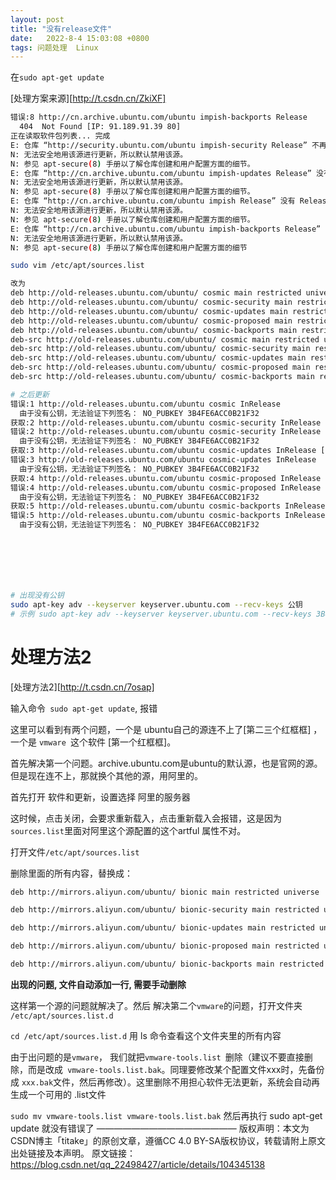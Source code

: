 ```yaml
---
layout: post
title: "没有release文件" 
date:   2022-8-4 15:03:08 +0800
tags: 问题处理  Linux 
---
```


在`sudo apt-get update `

[处理方案来源][http://t.csdn.cn/ZkiXF]



```bash
错误:8 http://cn.archive.ubuntu.com/ubuntu impish-backports Release
  404  Not Found [IP: 91.189.91.39 80]
正在读取软件包列表... 完成
E: 仓库 “http://security.ubuntu.com/ubuntu impish-security Release” 不再含有 Release 文件。
N: 无法安全地用该源进行更新，所以默认禁用该源。
N: 参见 apt-secure(8) 手册以了解仓库创建和用户配置方面的细节。
E: 仓库 “http://cn.archive.ubuntu.com/ubuntu impish-updates Release” 没有 Release 文件。
N: 无法安全地用该源进行更新，所以默认禁用该源。
N: 参见 apt-secure(8) 手册以了解仓库创建和用户配置方面的细节。
E: 仓库 “http://cn.archive.ubuntu.com/ubuntu impish Release” 没有 Release 文件。
N: 无法安全地用该源进行更新，所以默认禁用该源。
N: 参见 apt-secure(8) 手册以了解仓库创建和用户配置方面的细节。
E: 仓库 “http://cn.archive.ubuntu.com/ubuntu impish-backports Release” 不再含有 Release 文件。
N: 无法安全地用该源进行更新，所以默认禁用该源。
N: 参见 apt-secure(8) 手册以了解仓库创建和用户配置方面的细节
```



```bash
sudo vim /etc/apt/sources.list

改为
deb http://old-releases.ubuntu.com/ubuntu/ cosmic main restricted universe multiverse
deb http://old-releases.ubuntu.com/ubuntu/ cosmic-security main restricted universe multiverse
deb http://old-releases.ubuntu.com/ubuntu/ cosmic-updates main restricted universe multiverse
deb http://old-releases.ubuntu.com/ubuntu/ cosmic-proposed main restricted universe multiverse
deb http://old-releases.ubuntu.com/ubuntu/ cosmic-backports main restricted universe multiverse
deb-src http://old-releases.ubuntu.com/ubuntu/ cosmic main restricted universe multiverse
deb-src http://old-releases.ubuntu.com/ubuntu/ cosmic-security main restricted universe multiverse
deb-src http://old-releases.ubuntu.com/ubuntu/ cosmic-updates main restricted universe multiverse
deb-src http://old-releases.ubuntu.com/ubuntu/ cosmic-proposed main restricted universe multiverse
deb-src http://old-releases.ubuntu.com/ubuntu/ cosmic-backports main restricted universe multiverse

# 之后更新
错误:1 http://old-releases.ubuntu.com/ubuntu cosmic InRelease
  由于没有公钥，无法验证下列签名： NO_PUBKEY 3B4FE6ACC0B21F32
获取:2 http://old-releases.ubuntu.com/ubuntu cosmic-security InRelease [88.7 kB]
错误:2 http://old-releases.ubuntu.com/ubuntu cosmic-security InRelease
  由于没有公钥，无法验证下列签名： NO_PUBKEY 3B4FE6ACC0B21F32
获取:3 http://old-releases.ubuntu.com/ubuntu cosmic-updates InRelease [88.7 kB]
错误:3 http://old-releases.ubuntu.com/ubuntu cosmic-updates InRelease
  由于没有公钥，无法验证下列签名： NO_PUBKEY 3B4FE6ACC0B21F32
获取:4 http://old-releases.ubuntu.com/ubuntu cosmic-proposed InRelease [92.5 kB]
错误:4 http://old-releases.ubuntu.com/ubuntu cosmic-proposed InRelease                                                 
  由于没有公钥，无法验证下列签名： NO_PUBKEY 3B4FE6ACC0B21F32
获取:5 http://old-releases.ubuntu.com/ubuntu cosmic-backports InRelease [74.6 kB]                                      
错误:5 http://old-releases.ubuntu.com/ubuntu cosmic-backports InRelease                                                
  由于没有公钥，无法验证下列签名： NO_PUBKEY 3B4FE6ACC0B21F32







# 出现没有公钥
sudo apt-key adv --keyserver keyserver.ubuntu.com --recv-keys 公钥
# 示例 sudo apt-key adv --keyserver keyserver.ubuntu.com --recv-keys 3B4FE6ACC0B21F32

```

# 处理方法2

[处理方法2][http://t.csdn.cn/7osap]

输入命令` sudo apt-get update`, 报错



这里可以看到有两个问题，一个是 ubuntu自己的源连不上了[第二三个红框框] ，一个是 `vmware `这个软件 [第一个红框框]。

首先解决第一个问题。archive.ubuntu.com是ubuntu的默认源，也是官网的源。但是现在连不上，那就换个其他的源，用阿里的。

首先打开 软件和更新，设置选择 阿里的服务器



这时候，点击关闭，会要求重新载入，点击重新载入会报错，这是因为`sources.list`里面对阿里这个源配置的这个artful 属性不对。



打开文件`/etc/apt/sources.list`


删除里面的所有内容，替换成：

```bash
deb http://mirrors.aliyun.com/ubuntu/ bionic main restricted universe 

deb http://mirrors.aliyun.com/ubuntu/ bionic-security main restricted universe

deb http://mirrors.aliyun.com/ubuntu/ bionic-updates main restricted universe

deb http://mirrors.aliyun.com/ubuntu/ bionic-proposed main restricted universe

deb http://mirrors.aliyun.com/ubuntu/ bionic-backports main restricted universe
```

**出现的问题, 文件自动添加一行, 需要手动删除**



这样第一个源的问题就解决了。然后 解决第二个`vmware`的问题，打开文件夹` /etc/apt/sources.list.d`

`cd /etc/apt/sources.list.d`
用 ls 命令查看这个文件夹里的所有内容



由于出问题的是`vmware`， 我们就把`vmware-tools.list `删除（建议不要直接删除，而是改成` vmware-tools.list.bak`。同理要修改某个配置文件xxx时，先备份成 `xxx.bak`文件，然后再修改）。这里删除不用担心软件无法更新，系统会自动再生成一个可用的 .list文件

`sudo mv vmware-tools.list vmware-tools.list.bak`
然后再执行 sudo apt-get update 就没有错误了
————————————————
版权声明：本文为CSDN博主「titake」的原创文章，遵循CC 4.0 BY-SA版权协议，转载请附上原文出处链接及本声明。
原文链接：https://blog.csdn.net/qq_22498427/article/details/104345138
